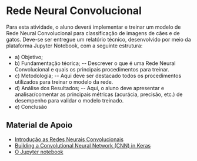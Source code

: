 # Rede Neural Convolucional
Para esta atividade, o aluno deverá implementar e treinar um modelo de Rede Neural Convolucional para classificação de imagens de cães e de gatos.
Deve-se ser entregue um relatório técnico, desenvolvido por meio da plataforma Jupyter Notebook, com a seguinte estrutura:

* a) Objetivo;
* b) Fundamentação téorica;
-- Descrever o que é uma Rede Neural Convolucional e quais os principais procedimentos para treinar.
* c) Metodologia;
-- Aqui deve ser destacado todos os procedimentos utilizados para treinar o modelo da rede.
* d) Análise dos Resultados;
-- Aqui, o aluno deve apresentar e analisar/comentar as principais métricas (acurácia, precisão, etc.) de desempenho para validar o modelo treinado.
* e) Conclusão

## Material de Apoio
- [Introdução as Redes Neurais Convolucionais](http://deeplearningbook.com.br/introducao-as-redes-neurais-convolucionais/)
- [Building a Convolutional Neural Network (CNN) in Keras](https://towardsdatascience.com/building-a-convolutional-neural-network-cnn-in-keras-329fbbadc5f5)
- [O Jupyter notebook](https://cadernodelaboratorio.com.br/2018/05/24/o-jupyter-notebook/)
